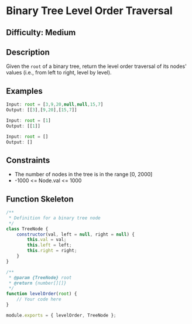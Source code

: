 # Binary Tree Level Order Traversal

## Difficulty: Medium

## Description

Given the `root` of a binary tree, return the level order traversal of its nodes' values (i.e., from left to right, level by level).

## Examples

```javascript
Input: root = [3,9,20,null,null,15,7]
Output: [[3],[9,20],[15,7]]

Input: root = [1]
Output: [[1]]

Input: root = []
Output: []
```

## Constraints

- The number of nodes in the tree is in the range [0, 2000]
- -1000 <= Node.val <= 1000

## Function Skeleton

```javascript
/**
 * Definition for a binary tree node
 */
class TreeNode {
    constructor(val, left = null, right = null) {
        this.val = val;
        this.left = left;
        this.right = right;
    }
}

/**
 * @param {TreeNode} root
 * @return {number[][]}
 */
function levelOrder(root) {
    // Your code here
}

module.exports = { levelOrder, TreeNode };
```
